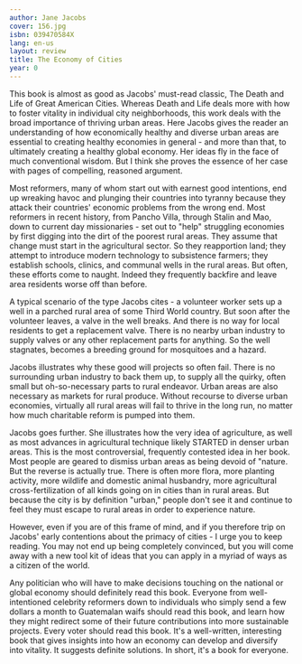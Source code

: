 ```yaml
---
author: Jane Jacobs
cover: 156.jpg
isbn: 039470584X
lang: en-us
layout: review
title: The Economy of Cities
year: 0
---
```

This book is almost as good as Jacobs' must-read classic, The Death and Life of Great American Cities. Whereas Death and Life deals more with how to foster vitality in individual city neighborhoods, this work deals with the broad importance of thriving urban areas. Here Jacobs gives the reader an understanding of how economically healthy and diverse urban areas are essential to creating healthy economies in general - and more than that, to ultimately creating a healthy global economy. Her ideas fly in the face of much conventional wisdom. But I think she proves the essence of her case with pages of compelling, reasoned argument.

Most reformers, many of whom start out with earnest good intentions, end up wreaking havoc and plunging their countries into tyranny because they attack their countries' economic problems from the wrong end.  Most reformers in recent history, from Pancho Villa, through Stalin and Mao, down to current day missionaries - set out to "help" struggling economies by first digging into the dirt of the poorest rural areas. They assume that change must start in the agricultural sector. So they reapportion land; they attempt to introduce modern technology to subsistence farmers; they establish schools, clinics, and communal wells in the rural areas. But often, these efforts come to naught. Indeed they frequently backfire and leave area residents worse off than before.

A typical scenario of the type Jacobs cites - a volunteer worker sets up a well in a parched rural area of some Third World country. But soon after the volunteer leaves, a valve in the well breaks. And there is no way for local residents to get a replacement valve. There is no nearby urban industry to supply valves or any other replacement parts for anything. So the well stagnates, becomes a breeding ground for mosquitoes and a hazard.

Jacobs illustrates why these good will projects so often fail. There is no surrounding urban industry to back them up, to supply all the quirky, often small but oh-so-necessary parts to rural endeavor. Urban areas are also necessary as markets for rural produce. Without recourse to diverse urban economies, virtually all rural areas will fail to thrive in the long run, no matter how much charitable reform is pumped into them.

Jacobs goes further. She illustrates how the very idea of agriculture, as well as most advances in agricultural technique likely STARTED in denser urban areas. This is the most controversial, frequently contested idea in her book. Most people are geared to dismiss urban areas as being devoid of "nature. But the reverse is actually true. There is often more flora, more planting activity, more wildlife and domestic animal husbandry, more agricultural cross-fertilization of all kinds going on in cities than in rural areas. But because the city is by definition "urban," people don't see it and continue to feel they must escape to rural areas in order to experience nature. 

However, even if you are of this frame of mind, and if you therefore trip on Jacobs' early contentions about the primacy of cities - I urge you to keep reading. You may not end up being completely convinced, but you will come away with a new tool kit of ideas that you can apply in a myriad of ways as a citizen of the world.

Any politician who will have to make decisions touching on the national or global economy should definitely read this book. Everyone from well-intentioned celebrity reformers down to individuals who simply send a few dollars a month to Guatemalan waifs should read this book, and learn how they might redirect some of their future contributions into more sustainable projects. Every voter should read this book. It's a well-written, interesting book that gives insights into how an economy can develop and diversify into vitality. It suggests definite solutions. In short, it's a book for everyone.

